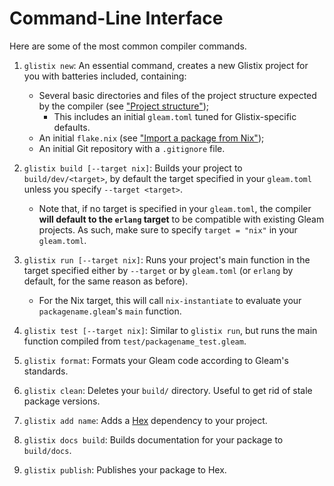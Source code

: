 # Command-Line Interface

Here are some of the most common compiler commands.

1. `glistix new`: An essential command, creates a new Glistix project for you with batteries included, containing:
    - Several basic directories and files of the project structure expected by the compiler (see ["Project structure"](./project-structure.md));
        - This includes an initial `gleam.toml` tuned for Glistix-specific defaults.
    - An initial `flake.nix` (see ["Import a package from Nix"](../recipes/import-from-nix.md));
    - An initial Git repository with a `.gitignore` file.

2. `glistix build [--target nix]`: Builds your project to `build/dev/<target>`, by default the target specified in your `gleam.toml` unless you specify `--target <target>`.
    - Note that, if no target is specified in your `gleam.toml`, the compiler **will default to the `erlang` target** to be compatible with existing Gleam projects. As such, make sure to specify `target = "nix"` in your `gleam.toml`.

3. `glistix run [--target nix]`: Runs your project's main function in the target specified either by `--target` or by `gleam.toml` (or `erlang` by default, for the same reason as before).
    - For the Nix target, this will call `nix-instantiate` to evaluate your `packagename.gleam`'s `main` function.

4. `glistix test [--target nix]`: Similar to `glistix run`, but runs the main function compiled from `test/packagename_test.gleam`.

5. `glistix format`: Formats your Gleam code according to Gleam's standards.

6. `glistix clean`: Deletes your `build/` directory. Useful to get rid of stale package versions.

7.  `glistix add name`: Adds a [Hex](https://hex.pm) dependency to your project.

8. `glistix docs build`: Builds documentation for your package to `build/docs`.

9. `glistix publish`: Publishes your package to Hex.
